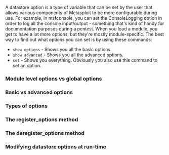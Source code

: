 A datastore option is a type of variable that can be set by the user that allows various components of Metasploit to be more configurable during use. For example, in msfconsole, you can set the ConsoleLogging option in order to log all the console input/output - something that's kind of handy for documentation purposes during a pentest. When you load a module, you get to have a lot more options, but they're mostly module-specific. The best way to find out what options you can set is by using these commands:

* ```show options``` - Shows you all the basic options.
* ```show advanced``` - Shows you all the advanced options.
* ```set``` - Shows you everything. Obviously you also use this command to set an option.

### Module level options vs global options

### Basic vs advanced options

### Types of options

### The register_options method

### The deregister_options method

### Modifying datastore options at run-time
